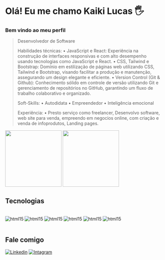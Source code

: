 
<h1>Olá! Eu me chamo Kaiki Lucas 🖐️</h1>



<h3>Bem vindo ao meu perfil</h3>


<blockquote> <p>
Desenvolvedor de Software

Habilidades técnicas: 
• JavaScript e React: Experiência na construção de interfaces responsivas e com alto desempenho usando tecnologias como JavaScript e React.
• CSS, Tailwind e Bootstrap: Domínio em estilização de páginas web utilizando CSS, Tailwind e Bootstrap, visando facilitar a produção e manutenção, assegurando um design elegante e eficiente.
• Version Control (Git & Github): Conhecimento sólido em controle de versão utilizando Git e gerenciamento de repositórios no GitHub, garantindo um fluxo de trabalho colaborativo e organizado.

Soft-Skills:
• Autodidata
• Empreendedor
• Inteligência emocional

Experiência:
 • Presto serviço como freelancer, Desenvolvo software, web site para venda, empreendo em negocios online, com criação e venda de infoprodutos, Landing pages.
</p></blockquote>


<div>
<img height="180em" src="https://github-readme-stats.vercel.app/api?username=kaikilucas&show_icons=true&theme=radical">
<img height="180em" src="https://github-readme-stats.vercel.app/api/top-langs/?username=kaikilucas&amp;show_icons=true&amp;theme=radical&amp;layout=compact">
</div>



## Tecnologias

<div style="display: inline_block"><br/>
<img align="center" alt="html15" src="https://img.shields.io/badge/HTML5-E34F26?style=for-the-badge&logo=html5&logoColor=white" />
<img align="center" alt="html15" src="https://img.shields.io/badge/CSS3-1572B6?style=for-the-badge&logo=css3&logoColor=white" />
<img align="center" alt="html15" src="https://img.shields.io/badge/Bootstrap-563D7C?style=for-the-badge&logo=bootstrap&logoColor=white" />
<img align="center" alt="html15" src="https://img.shields.io/badge/JavaScript-F7DF1E?style=for-the-badge&logo=javascript&logoColor=black" />
<img align="center" alt="html15" src="https://img.shields.io/badge/React-20232A?style=for-the-badge&logo=react&logoColor=61DAFB" />
<img align="center" alt="html15" src="https://img.shields.io/badge/GIT-E44C30?style=for-the-badge&logo=git&logoColor=white" />
</div>
<br/>




## Fale comigo
[![Linkedin](https://img.shields.io/badge/LinkedIn-0077B5?style=for-the-badge&logo=linkedin&logoColor=white)](https://www.linkedin.com/in/kaiki-lucas/ )
[![Intagram](https://img.shields.io/badge/Instagram-E4405F?style=for-the-badge&logo=instagram&logoColor=white)](https://www.instagram.com/kaiki_lucasf/)


